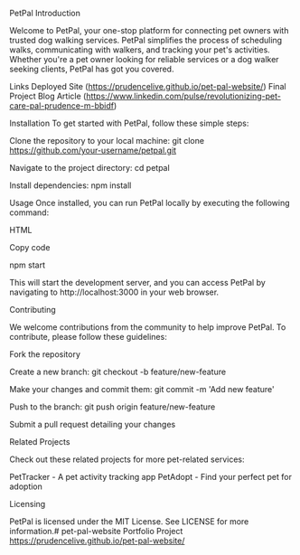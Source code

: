 PetPal 
Introduction

Welcome to PetPal, your one-stop platform for connecting pet owners with trusted dog walking services. PetPal simplifies the process of scheduling walks, communicating with walkers, and tracking your pet's activities. Whether you're a pet owner looking for reliable services or a dog walker seeking clients, PetPal has got you covered.

Links
Deployed Site (https://prudencelive.github.io/pet-pal-website/)
Final Project Blog Article (https://www.linkedin.com/pulse/revolutionizing-pet-care-pal-prudence-m-bbidf)


Installation
To get started with PetPal, follow these simple steps:


Clone the repository to your local machine: git clone https://github.com/your-username/petpal.git

Navigate to the project directory: cd petpal

Install dependencies: npm install

Usage
Once installed, you can run PetPal locally by executing the following command:

HTML

Copy code

npm start

This will start the development server, and you can access PetPal by navigating to http://localhost:3000 in your web browser.

Contributing

We welcome contributions from the community to help improve PetPal. To contribute, please follow these guidelines:

Fork the repository

Create a new branch: git checkout -b feature/new-feature

Make your changes and commit them: git commit -m 'Add new feature'

Push to the branch: git push origin feature/new-feature

Submit a pull request detailing your changes

Related Projects

Check out these related projects for more pet-related services:

PetTracker - A pet activity tracking app
PetAdopt - Find your perfect pet for adoption

Licensing

PetPal is licensed under the MIT License. See LICENSE for more information.# pet-pal-website
Portfolio Project
https://prudencelive.github.io/pet-pal-website/
